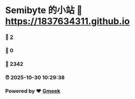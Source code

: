 # Semibyte 的小站 :link: https://1837634311.github.io 
### :page_facing_up: [2](https://1837634311.github.io/tag.html) 
### :speech_balloon: 0 
### :hibiscus: 2342 
### :alarm_clock: 2025-10-30 10:29:38 
### Powered by :heart: [Gmeek](https://github.com/Meekdai/Gmeek)

